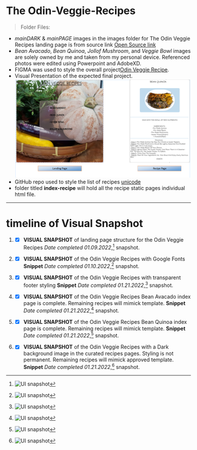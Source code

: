 # The Odin-Veggie-Recipes


>Folder Files:
- _mainDARK_ & _mainPAGE_ images in the images folder for The Odin Veggie Recipes landing page  is from source link [Open Source link](https://cdn.pixabay.com/photo/2017/11/27/14/24/pumpkin-2981429_960_720.jpg)
- _Bean Avacado_, _Bean Quinoa_, _Jollof Mushroom_, and _Veggie Bowl_ images are solely owned by me and taken from my personal device. Referenced photos were edited using Powerpoint and AdobeXD.
- FIGMA was used to style the overall project[Odin Veggie Recipe](https://www.figma.com/file/OVvHkdQlcwJ9VGRg3FWubX/Odin-Veggie-Recipe?node-id=0%3A1).
- Visual Presentation of the expected final project.
[![Odin Veggie Recipes](images/veggieTemplate.png "Odin Veggie Recipes")](https://www.figma.com/file/OVvHkdQlcwJ9VGRg3FWubX/Odin-Veggie-Recipe?node-id=0%3A1)
- GitHub repo used to style the list of recipes [unicode](https://gist.github.com/ngs/2782436)
- folder titled **index-recipe** will hold all the recipe static pages individual html file.
---

# timeline of Visual Snapshot

1. - [x] **VISUAL SNAPSHOT** of landing page structure for the Odin Veggie Recipes *Date completed 01.09.2022*,[^1] snapshot.
[^1]: ![UI snapshot](https://github.com/TWOdunlami/Odin-Veggie-Recipes/blob/main/images/snapshot01092022.png)
2. - [x] **VISUAL SNAPSHOT** of the Odin Veggie Recipes with Google Fonts **Snippet** *Date completed 01.10.2022*,[^2] snapshot.
[^2]: ![UI snapshot](https://github.com/TWOdunlami/Odin-Veggie-Recipes/blob/main/images/snapshot01102022.png)
3. - [x] **VISUAL SNAPSHOT** of the Odin Veggie Recipes with transparent footer styling **Snippet** *Date completed 01.21.2022*,[^3] snapshot.
[^3]: ![UI snapshot](https://github.com/TWOdunlami/Odin-Veggie-Recipes/blob/main/images/snapshot01212022.png)
4. - [x] **VISUAL SNAPSHOT** of the Odin Veggie Recipes Bean Avacado index page is complete. Remaining recipes will mimick template. **Snippet** *Date completed 01.21.2022*,[^4] snapshot.
[^4]: ![UI snapshot](https://github.com/TWOdunlami/Odin-Veggie-Recipes/blob/main/images/snapshot01212022-2.png)
5. - [x] **VISUAL SNAPSHOT** of the Odin Veggie Recipes Bean Quinoa index page is complete. Remaining recipes will mimick template. **Snippet** *Date completed 01.21.2022*,[^5] snapshot.
[^5]: ![UI snapshot](https://github.com/TWOdunlami/Odin-Veggie-Recipes/blob/main/images/snapshot01212022-3.png)
6. - [x] **VISUAL SNAPSHOT** of the Odin Veggie Recipes with a Dark background image in the curated recipes pages. Styling is not permanent. Remaining recipes will mimick approved template. **Snippet** *Date completed 01.21.2022*,[^6] snapshot.
[^6]: ![UI snapshot](https://github.com/TWOdunlami/Odin-Veggie-Recipes/blob/main/images/snapshot01212022-4dark.png)